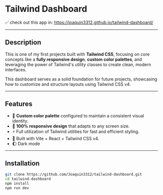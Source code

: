 # Tailwind Dashboard

✅ check out this app in:  https://joaquin3312.github.io/tailwind-dashboard/

---

## Description

This is one of my first projects built with **Tailwind CSS**, focusing on core concepts like a **fully responsive design**, **custom color palettes**, and leveraging the power of Tailwind's utility classes to create clean, modern interfaces.

This dashboard serves as a solid foundation for future projects, showcasing how to customize and structure layouts using Tailwind CSS v4.

---

## Features

- 🎨 **Custom color palette** configured to maintain a consistent visual identity.
- 📱 **100% responsive design** that adapts to any screen size.
- ⚡ Full utilization of Tailwind utilities for fast and efficient styling.
- 🔧 Built with Vite + React + Tailwind CSS v4.
- 🌔 Dark mode

---

## Installation

```bash
git clone https://github.com/Joaquin3312/tailwind-dashboard.git
cd tailwind-dashboard
npm install
npm run dev
